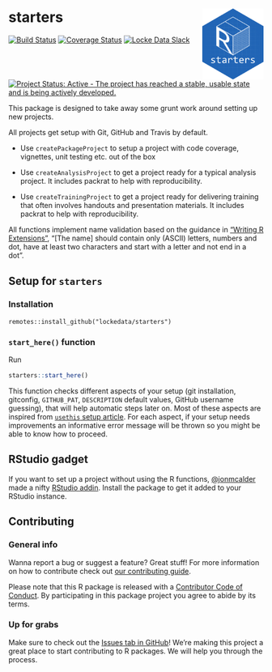 
# starters <img src="man/figures/logo.png" align="right" height=140/>

<!-- README.md is generated from README.Rmd. Please edit that file -->

<!-- badges: start -->

[![Build
Status](https://travis-ci.org/lockedata/starters.svg?branch=master)](https://travis-ci.org/lockedata/starters)
[![Coverage
Status](https://img.shields.io/coveralls/lockedata/starters.svg)](https://coveralls.io/r/lockedata/starters?branch=master)
[![Locke Data
Slack](https://img.shields.io/badge/Slack-discuss-blue.svg?logo=slack&longCache=true&style=flat)](https://join.slack.com/t/lockedata/shared_invite/enQtMjkwNjY3ODkwMzg2LTI1OGU1NTM3ZGIyZGFiNTdlODI3MzU2N2ZlNDczMjM4M2U2OWVmNDMzZTQ1ZGNlZDQ3MGM2MGVjMjI2MWIyMjI)
[![Project Status: Active - The project has reached a stable, usable
state and is being actively
developed.](https://www.repostatus.org/badges/latest/active.svg)](https://www.repostatus.org/#active)
<!-- badges: end -->

This package is designed to take away some grunt work around setting up
new projects.

All projects get setup with Git, GitHub and Travis by default.

  - Use `createPackageProject` to setup a project with code coverage,
    vignettes, unit testing etc. out of the box

  - Use `createAnalysisProject` to get a project ready for a typical
    analysis project. It includes packrat to help with reproducibility.

  - Use `createTrainingProject` to get a project ready for delivering
    training that often involves handouts and presentation materials. It
    includes packrat to help with reproducibility.

All functions implement name validation based on the guidance in
[“Writing R
Extensions”](https://cran.r-project.org/doc/manuals/r-release/R-exts.html#The-DESCRIPTION-file),
“\[The name\] should contain only (ASCII) letters, numbers and dot, have
at least two characters and start with a letter and not end in a dot”.

## Setup for `starters`

### Installation

    remotes::install_github("lockedata/starters")

### `start_here()` function

Run

``` r
starters::start_here()
```

This function checks different aspects of your setup (git installation,
gitconfig, `GITHUB_PAT`, `DESCRIPTION` default values, GitHub username
guessing), that will help automatic steps later on. Most of these
aspects are inspired from [`usethis` setup
article](https://usethis.r-lib.org/articles/articles/usethis-setup.html).
For each aspect, if your setup needs improvements an informative error
message will be thrown so you might be able to know how to proceed.

## RStudio gadget

If you want to set up a project without using the R functions,
[@jonmcalder](https://github.com/jonmcalder) made a nifty [RStudio
addin](https://rstudio.github.io/rstudioaddins/). Install the package to
get it added to your RStudio instance.

## Contributing

### General info

Wanna report a bug or suggest a feature? Great stuff\! For more
information on how to contribute check out [our contributing
guide](.github/CONTRIBUTING.md).

Please note that this R package is released with a [Contributor Code of
Conduct](CODE_OF_CONDUCT.md). By participating in this package project
you agree to abide by its terms.

### Up for grabs

Make sure to check out the [Issues tab in
GitHub](https://github.com/stephlocke/starters/issues)\! We’re making
this project a great place to start contributing to R packages. We will
help you through the process.
